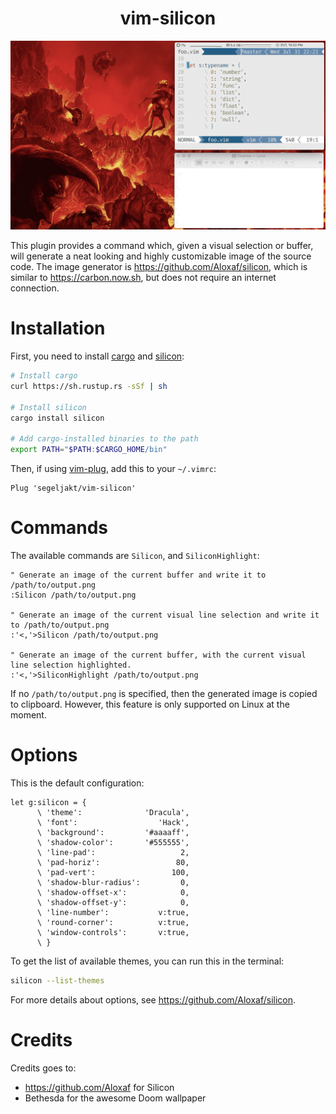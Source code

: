 <h1 align="center">vim-silicon</h1>

<p align="center">
  <img width="800px" src="https://github.com/segeljakt/assets/blob/master/Silicon.gif?raw=true">
</p>

This plugin provides a command which, given a visual selection or buffer, will generate a neat looking and highly customizable image of the source code. The image generator is https://github.com/Aloxaf/silicon, which is similar to https://carbon.now.sh, but does not require an internet connection.

# Installation

First, you need to install [cargo](https://doc.rust-lang.org/cargo/getting-started/installation.html) and [silicon](https://github.com/Aloxaf/silicon):

```sh
# Install cargo
curl https://sh.rustup.rs -sSf | sh

# Install silicon
cargo install silicon

# Add cargo-installed binaries to the path
export PATH="$PATH:$CARGO_HOME/bin"
```

Then, if using [vim-plug](https://github.com/junegunn/vim-plug), add this to your `~/.vimrc`:

```vim
Plug 'segeljakt/vim-silicon'
```

# Commands

The available commands are `Silicon`, and `SiliconHighlight`:

```vim
" Generate an image of the current buffer and write it to /path/to/output.png
:Silicon /path/to/output.png

" Generate an image of the current visual line selection and write it to /path/to/output.png
:'<,'>Silicon /path/to/output.png

" Generate an image of the current buffer, with the current visual line selection highlighted.
:'<,'>SiliconHighlight /path/to/output.png
```

If no `/path/to/output.png` is specified, then the generated image is copied to clipboard. However, this feature is only supported on Linux at the moment.

# Options

This is the default configuration:

```vim
let g:silicon = {
      \ 'theme':              'Dracula',
      \ 'font':                  'Hack',
      \ 'background':         '#aaaaff',
      \ 'shadow-color':       '#555555',
      \ 'line-pad':                   2,
      \ 'pad-horiz':                 80,
      \ 'pad-vert':                 100,
      \ 'shadow-blur-radius':         0,
      \ 'shadow-offset-x':            0,
      \ 'shadow-offset-y':            0,
      \ 'line-number':           v:true,
      \ 'round-corner':          v:true,
      \ 'window-controls':       v:true,
      \ }
```

To get the list of available themes, you can run this in the terminal:

```sh
silicon --list-themes
```

For more details about options, see https://github.com/Aloxaf/silicon.

# Credits

Credits goes to:

* https://github.com/Aloxaf for Silicon
* Bethesda for the awesome Doom wallpaper
